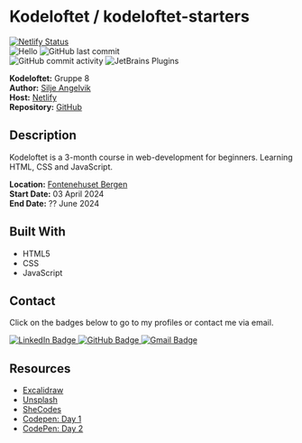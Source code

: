 # Kodeloftet / kodeloftet-starters

[![Netlify Status](https://api.netlify.com/api/v1/badges/1a56a6a0-c056-458e-bfca-d1204cb0ee95/deploy-status)](https://app.netlify.com/sites/kodeloftet-starters/deploys) <br>
![Hello](https://img.shields.io/static/v1?label=project&message=todo-list&color=orange) ![GitHub last commit](https://img.shields.io/github/last-commit/siljeangelvik/kodeloftet-starters?&color=ff69b4) <br>
![GitHub commit activity](https://img.shields.io/github/commit-activity/w/siljeangelvik/kodeloftet-starters?&color=blue) ![JetBrains Plugins](https://img.shields.io/jetbrains/plugin/r/rating/R4Intellij?&color=blueviolet) <br>

**Kodeloftet:** Gruppe 8 <br>
**Author:** [Silje Angelvik](https://github.com/siljeangelvik) <br>
**Host:** [Netlify](https://kodeloftet-starters.netlify.app/) <br>
**Repository:** [GitHub](https://github.com/siljeangelvik/kodeloftet-1)

## Description

Kodeloftet is a 3-month course in web-development for beginners. Learning HTML, CSS and JavaScript.

**Location:** [Fontenehuset Bergen](https://www.fontenehusetbergen.no/) <br>
**Start Date:** 03 April 2024 <br>
**End Date:** ?? June 2024

## Built With

- HTML5
- CSS
- JavaScript

## Contact

Click on the badges below to go to my profiles or contact me via email.

<a href = "https://www.linkedin.com/in/siljeangelvik/">
    <img src="https://img.shields.io/badge/LinkedIn-0A66C2.svg?style=for-the-badge&logo=LinkedIn&logoColor=white" alt="LinkedIn Badge" />
</a>
<a href = "https://github.com/siljeangelvik">
    <img src="https://img.shields.io/badge/GitHub-181717.svg?style=for-the-badge&logo=GitHub&logoColor=white" alt="GitHub Badge" />
</a>
<a href = "mailto: angelviksilje@gmail.com">
    <img src="https://img.shields.io/badge/Gmail-EA4335.svg?style=for-the-badge&logo=Gmail&logoColor=white" alt="Gmail Badge" />
</a>


## Resources

- [Excalidraw](https://excalidraw.com/)
- [Unsplash](https://unsplash.com/)
- [SheCodes](https://www.shecodes.io/athena/1379-how-to-add-a-footer-with-html-and-css)
- [Codepen: Day 1](https://codepen.io/siljeangelvik/pen/RwOxgKX?editors=1100)
- [CodePen: Day 2](https://codepen.io/siljeangelvik/pen/RwOQLYJ)
